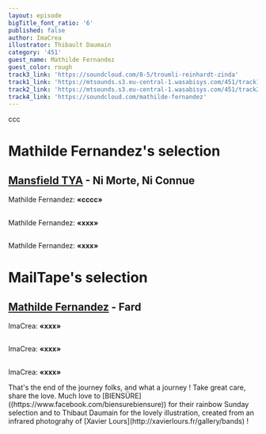 ```yaml
---
layout: episode
bigTitle_font_ratio: '6'
published: false
author: ImaCrea
illustrator: Thibault Daumain
category: '451'
guest_name: Mathilde Fernandez
guest_color: rough
track3_link: 'https://soundcloud.com/8-5/troumli-reinhardt-zinda'
track1_link: 'https://mtsounds.s3.eu-central-1.wasabisys.com/451/track1.mp3'
track2_link: 'https://mtsounds.s3.eu-central-1.wasabisys.com/451/track2.mp3'
track4_link: 'https://soundcloud.com/mathilde-fernandez'
---
```


<p id="introduction">ccc</p>


# Mathilde Fernandez's selection

## [Mansfield TYA](https://www.instagram.com/chaama_z/) - Ni Morte, Ni Connue
Mathilde Fernandez: **«**cccc**»**


## 
Mathilde Fernandez: **«**xxx**»**

## 
Mathilde Fernandez: **«**xxx**»**

# MailTape's selection

## [Mathilde Fernandez](https://mathildefernandez.bandcamp.com/) - Fard
ImaCrea: **«**xxx**»**

## 
ImaCrea: **«**xxx**»**

## 
ImaCrea: **«**xxx**»**

<p id="outroduction">That's the end of the journey folks, and what a journey ! Take great care, share the love. Much love to [BIENSÜRE]((https://www.facebook.com/biensurebiensure)) for their rainbow Sunday selection and to Thibaut Daumain for the lovely illustration, created from an infrared photograhy of [Xavier Lours](http://xavierlours.fr/gallery/bands) !</p>
